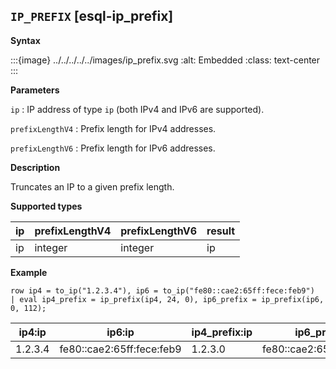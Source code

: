 ## `IP_PREFIX` [esql-ip_prefix]

**Syntax**

:::{image} ../../../../../images/ip_prefix.svg
:alt: Embedded
:class: text-center
:::

**Parameters**

`ip`
:   IP address of type `ip` (both IPv4 and IPv6 are supported).

`prefixLengthV4`
:   Prefix length for IPv4 addresses.

`prefixLengthV6`
:   Prefix length for IPv6 addresses.

**Description**

Truncates an IP to a given prefix length.

**Supported types**

| ip | prefixLengthV4 | prefixLengthV6 | result |
| --- | --- | --- | --- |
| ip | integer | integer | ip |

**Example**

```esql
row ip4 = to_ip("1.2.3.4"), ip6 = to_ip("fe80::cae2:65ff:fece:feb9")
| eval ip4_prefix = ip_prefix(ip4, 24, 0), ip6_prefix = ip_prefix(ip6, 0, 112);
```

| ip4:ip | ip6:ip | ip4_prefix:ip | ip6_prefix:ip |
| --- | --- | --- | --- |
| 1.2.3.4 | fe80::cae2:65ff:fece:feb9 | 1.2.3.0 | fe80::cae2:65ff:fece:0000 |
